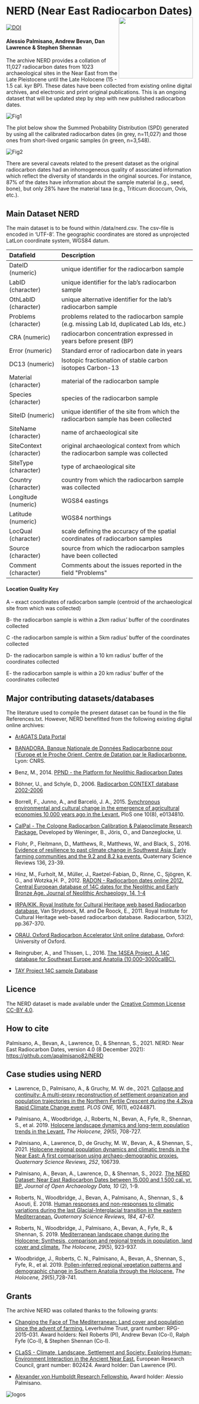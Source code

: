 
# NERD (Near East Radiocarbon Dates) <img src="https://user-images.githubusercontent.com/13691742/145416183-a20e9c2e-e834-49b5-a694-504bbd99ccf7.png" align="right" width="200" height="165" />


[![DOI](https://zenodo.org/badge/DOI/10.5281/zenodo.5767862.svg)](https://doi.org/10.5281/zenodo.5767862)

#### Alessio Palmisano, Andrew Bevan, Dan Lawrence & Stephen Shennan 


The archive NERD provides a collation of 11,027 radiocarbon dates from 1023 archaeological sites in the Near East from the Late Pleistocene until the Late Holocene (15 - 1.5 cal. kyr BP). These dates have been collected from existing online digital archives, and electronic and print original publications. This is an ongoing dataset that will be updated step by step with new published radiocarbon dates. 

![Fig1](https://user-images.githubusercontent.com/13691742/145239317-f63bc888-9899-431b-a1dd-a8304d39bf09.png)







The plot below show the Summed Probability Distribution (SPD) generated by using all the calibrated radiocarbon dates (in grey, n=11,027) and those ones from short-lived organic samples (in green, n=3,548).

![Fig2](https://user-images.githubusercontent.com/13691742/145239596-d94b649b-6725-4aca-9b6f-ba956d431dc4.png)



There are several caveats related to the present dataset as the original radiocarbon dates had an inhomogeneous quality of associated information which reflect the diversity of standards in the original sources. For instance, 87% of the dates have information about the sample material (e.g., seed, bone), but only 28% have the material taxa (e.g., Triticum dicoccum, Ovis, etc.).  






## Main Dataset NERD

The main dataset is to be found within /data/nerd.csv. The csv-file is encoded in ‘UTF-8’. The geographic coordinates are stored as unprojected LatLon coordinate system, WGS84 datum. 


| Datafield | Description 
| :-----------   | :----------------------- | 
| DateID (numeric) | unique identifier for the radiocarbon sample | 
| LabID (character) | unique identifier for the lab’s radiocarbon sample |
|OthLabID (character)| unique alternative identifier for the lab’s radiocarbon sample |
|Problems (character)| problems related to the radiocarbon sample (e.g. missing Lab Id, duplicated Lab Ids, etc.)|
|CRA (numeric)| radiocarbon concentration expressed in years before present (BP)|
|Error (numeric)| Standard error of radiocarbon date in years|
|DC13 (numeric)| Isotopic fractionation of stable carbon isotopes Carbon-13|
|Material (character)| material of the radiocarbon sample|
|Species (character)| species of the radiocarbon sample|
|SiteID (numeric)| unique identifier of the site from which the radiocarbon sample has been collected|
|SiteName (character)| name of archaeological site|
|SiteContext (character)| original archaeological context from which the radiocarbon sample was collected|
|SiteType (character)| type of archaeological site|
|Country (character)| country from which the radiocarbon sample was collected|
|Longitude (numeric)| WGS84 eastings|
|Latitude (numeric)| WGS84 northings|
|LocQual (character)| scale defining the accuracy of the spatial coordinates of radiocarbon samples|
|Source (character)| source from which the radiocarbon samples have been collected|
|Comment (character)| Comments about the issues reported in the field "Problems"|

#### Location Quality Key

A – exact coordinates of radiocarbon sample (centroid of the archaeological site from which was collected)

B- the radiocarbon sample is within a 2km radius’ buffer of the coordinates collected

C -the radiocarbon sample is within a 5km radius’ buffer of the coordinates collected

D- the radiocarbon sample is within a 10 km radius’ buffer of the coordinates collected

E- the radiocarbon sample is within a 20 km radius’ buffer of the coordinates collected


## Major contributing datasets/databases

The literature used to compile the present dataset can be found in the file References.txt. However, NERD benefitted from the following existing digital online archives:

* [ArAGATS Data Portal](https://aragats.gorgesapps.us/search?utf8=%E2%9C%93&t=Radiocarbon&c=code&d=asc)

* [BANADORA. Banque Nationale de Données Radiocarbonne pour l'Europe et le Proche Orient, Centre de Datation par le Radiocarbonne.](http://www.arar.mom.fr/banadora/) Lyon: CNRS.  

* Benz, M., 2014. [PPND - the Platform for Neolithic Radiocarbon Dates](https://www.exoriente.org/associated_projects/ppnd.php) 

* Böhner, U., and Schyle, D., 2006. [Radiocarbon CONTEXT database 2002-2006](http://context-database.uni-koeln.de/)

* Borrell, F., Junno, A., and Barceló, J. A., 2015. [Synchronous environmental and cultural change in the emergence of agricultural economies 10,000 years ago in the Levant.](https://doi.org/10.1371/journal.pone.0134810) PloS one 10(8), e0134810. 

* [CalPal - The Cologne Radiocarbon Calibration & Palaeoclimate Research Package.](https://uni-koeln.academia.edu/BernhardWeninger/CalPal) Developed by Weninger, B., Jöris, O., and Danzeglocke, U.

* Flohr, P., Fleitmann, D., Matthews, R., Matthews, W., and Black, S., 2016. [Evidence of resilience to past climate change in Southwest Asia: Early farming communities and the 9.2 and 8.2 ka events.](https://doi.org/10.1016/j.quascirev.2015.06.022) Quaternary Science Reviews 136, 23-39. 

* Hinz, M., Furholt, M., Müller, J., Raetzel-Fabian, D., Rinne, C.,  Sjögren, K. G., and Wotzka,H. P., 2012. [RADON - Radiocarbon dates online 2012. Central European database of 14C dates for the Neolithic and Early Bronze Age. Journal of Neolithic Archaeology, 14, 1-4](http://radon.ufg.uni-kiel.de/) 

* [IRPA/KIK. Royal Institute for Cultural Heritage web based Radiocarbon database.](http://c14.kikirpa.be/) Van Strydonck, M. and De Roock, E., 2011. Royal Institute for Cultural Heritage web-based radiocarbon database. Radiocarbon, 53(2), pp.367-370. 

* [ORAU. Oxford Radiocarbon Accelerator Unit online database.](https://c14.arch.ox.ac.uk/database/db.php) Oxford: University of Oxford.

* Reingruber, A., and Thissen, L., 2016. [The 14SEA Project. A 14C database for Southeast Europe and Anatolia (10,000–3000calBC).](http://www.14sea.org/2_dates.html)

* [TAY Project 14C sample Database](http://tayproject.org/C14searcheng.html) 


## Licence

The NERD dataset is made available under the [Creative Common License CC-BY 4.0](https://creativecommons.org/licenses/by/4.0/).

## How to cite
Palmisano, A., Bevan, A., Lawrence, D., & Shennan, S., 2021. NERD: Near East Radiocarbon Dates, version 4.0 (8 December 2021): 
https://github.com/apalmisano82/NERD

## Case studies using NERD

* Lawrence, D., Palmisano, A., & Gruchy, M. W. de., 2021. [Collapse and continuity: A multi-proxy reconstruction of settlement organization and population trajectories in the Northern Fertile Crescent during the 4.2kya Rapid Climate Change event](https://journals.plos.org/plosone/article?id=10.1371/journal.pone.0244871).<em> PLOS ONE, 16</em>(1), e0244871.

* Palmisano, A., Woodbridge, J., Roberts, N., Bevan, A., Fyfe, R., Shennan, S., et al. 2019. [Holocene landscape dynamics and long-term population trends in the Levant.](https://doi.org/10.1177%2F0959683619826642) <em>The Holocene, 29</em>(5), 708-727. 

* Palmisano, A., Lawrence, D., de Gruchy, M. W., Bevan, A., & Shennan, S., 2021. [Holocene regional population dynamics and climatic trends in the Near East: A first comparison using archaeo-demographic proxies.](https://doi.org/10.1016/j.quascirev.2020.106739) <em> Quaternary Science Reviews, 252</em>, 106739.

* Palmisano, A., Bevan, A., Lawrence, D., & Shennan, S., 2022. [The NERD Dataset: Near East Radiocarbon Dates between 15,000 and 1,500 cal. yr. BP.](https://openarchaeologydata.metajnl.com/articles/10.5334/joad.90/) <em> Journal of Open Archaeology Data, 10 </em>(2), 1-9.

* Roberts, N., Woodbridge, J., Bevan, A., Palmisano, A., Shennan, S., & Asouti, E. 2018. [Human responses and non-responses to climatic variations during the last Glacial-Interglacial transition in the eastern Mediterranean.](https://doi.org/10.1016/j.quascirev.2017.09.011) <em>Quaternary Science Reviews, 184</em>, 47-67.

* Roberts, N., Woodbridge, J., Palmisano, A., Bevan, A., Fyfe, R., & Shennan, S. 2019. [Mediterranean landscape change during the Holocene: Synthesis, comparison and regional trends in population, land cover and climate.]( https://doi.org/10.1177%2F0959683619826697)<em> The Holocene, 29</em>(5), 923-937.

* Woodbridge, J., Roberts, C. N., Palmisano, A., Bevan, A., Shennan, S., Fyfe, R., et al. 2019. [Pollen-inferred regional vegetation patterns and demographic change in Southern Anatolia through the Holocene.](https://doi.org/10.1177%2F0959683619826635)<em> The Holocene, 29</em>(5),728-741. 

## Grants

The archive NERD was collated thanks to the following grants:

* [Changing the Face of The Mediterranean: Land cover and population since the advent of farming.](https://www.plymouth.ac.uk/research/centre-for-research-in-environment-and-society-ceres/changing-the-face-of-the-mediterranean-land-cover-and-population-since-the-advent-of-farming) Leverhulme Trust, grant number:
RPG-2015-031. Award holders: Neil Roberts (PI), Andrew Bevan (Co-I), Ralph Fyfe (Co-I), & Stephen Shennan (Co-I). 

* [CLaSS - Climate, Landscape, Settlement and Society: Exploring Human-Environment Interaction in the Ancient Near East.](https://classerc.wordpress.com/the-project/) European Research Council, grant number: 802424. Award holder: Dan Lawrence (PI).

* [Alexander von Humboldt Research Fellowship.](https://www.humboldt-foundation.de/en/apply/sponsorship-programmes/humboldt-research-fellowship) Award holder: Alessio Palmisano.


![logos](https://user-images.githubusercontent.com/13691742/113167424-00930a80-9244-11eb-86cd-6833705cca42.png)


